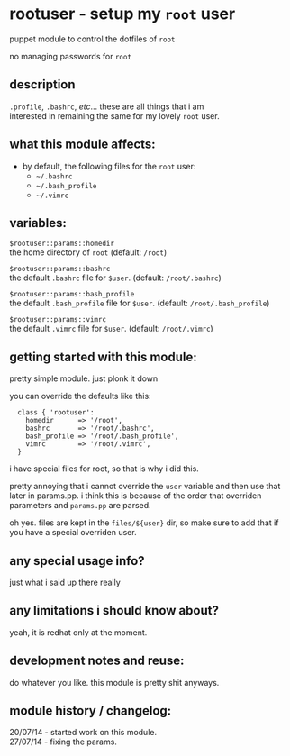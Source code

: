 rootuser - setup my `root` user
===============================

puppet module to control the dotfiles of `root`  

no managing passwords for `root`


description
-----------
`.profile`, `.bashrc`, *etc*... these are all things that i am  
interested in remaining the same for my lovely `root` user.


what this module affects:
-------------------------
  * by default, the following files for the `root` user:
    * `~/.bashrc`
    * `~/.bash_profile`
    * `~/.vimrc`

variables:
----------

  `$rootuser::params::homedir`  
  the home directory of `root`  (default: `/root`)  

  `$rootuser::params::bashrc`  
  the default `.bashrc` file for `$user`.  (default: `/root/.bashrc`)

  `$rootuser::params::bash_profile`  
  the default `.bash_profile` file for `$user`.  (default: `/root/.bash_profile`)   

  `$rootuser::params::vimrc`  
   the default `.vimrc` file for `$user`.  (default: `/root/.vimrc`)    


getting started with this module:
---------------------------------
pretty simple module.  just plonk it down

you can override the defaults like this:

```puppet
  class { 'rootuser':
    homedir      => '/root',
    bashrc       => '/root/.bashrc',
    bash_profile => '/root/.bash_profile',
    vimrc        => '/root/.vimrc',
  }
```

i have special files for root, so that is why i did this.

pretty annoying that i cannot override the `user` variable and then
use that later in params.pp.  i think this is because of the order 
that overriden parameters and `params.pp` are parsed.

oh yes.  files are kept in the `files/${user}` dir, so make sure
to add that if you have a special overriden user.


any special usage info?
-----------------------
just what i said up there really


any limitations i should know about?
------------------------------------
yeah, it is redhat only at the moment.


development notes and reuse:
----------------------------
do whatever you like.  this module is pretty shit anyways.


module history / changelog:
---------------------------
20/07/14 - started work on this module.  
27/07/14 - fixing the params.
